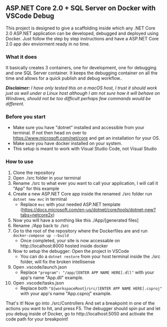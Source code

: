 

## ASP.NET Core 2.0 + SQL Server on Docker with VSCode Debug

This project is designed to give a scaffolding inside which any .NET Core 2.0 ASP.NET application can be developed, debugged and deployed using Docker. Just follow the step by step instructions and have a ASP.NET Core 2.0 app dev enviorment ready in no time. 

### What it does
It basically creates 3 containers, one for development, one for debugging and one SQL Server container. It keeps the debugging container on all the time and allows for a quick publish and debug workflow..

***Disclaimer:** I have only tested this on a macOS host, I trust it should work just as well under a Linux host although I am not sure how it will behave on Windows, should not be too difficult perhaps few commands would be different.*

### Before you start
- Make sure you have "dotnet" installed and accessible from your terminal. If not then head on over to https://www.microsoft.com/net/core and get an installation for your OS.
- Make sure you have docker installed on your system.
- This setup is meant to work with Visual Studio Code, not Visual Studio

### How to use
1. Clone the repository
2. Open ./src folder in your terminal
3. Rename ./src to what ever you want to call your application, I will call it "App" for this example
4. Create a new ASP.NET Core app inside the renamed ./src folder run `dotnet new mvc` in terminal
	- Replace `mvc` with your needed ASP.NET template (https://docs.microsoft.com/en-us/dotnet/core/tools/dotnet-new?tabs=netcore2x)
5. Now you will have a somthing like this ./App/[generated files]
6. Rename ./App back to ./src
7. Go to the root of the repository where the Dockerfiles are and run `docker-compose up --build`
	- Once completed, your site is now accessable on http://localhost:8000 hosted inside docker
8. Now to setup the debugger: Open the project in VSCode
	- You can do a `dotnet restore` from your host terminal inside the ./src folder, will fix the broken intellisense
9. Open .vscode/launch.json
	- Replace `"program": "/app/[ENTER APP NAME HERE].dll"` with your app's name "App.dll" example.
10. Open .vscode/tasks.json
	- Replace both `"${workspaceRoot}/src/[ENTER APP NAME HERE].csproj"` with your app's name "App.csproj" example.

That's it! Now go into ./src/Controllers And set a breakpoint in one of the actions you want to hit, and press F5. The debugger should spin put and let you debug inside of Docker, go to http://localhost:5050 and activate the code path for your breakpoint!



